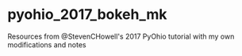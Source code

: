 # pyohio_2017_bokeh_mk
Resources from @StevenCHowell's 2017 PyOhio tutorial with my own modifications and notes
